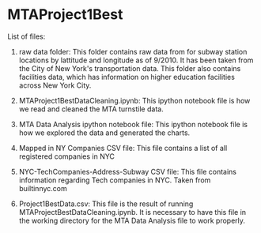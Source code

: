# MTAProject1Best

List of files:

1) raw data folder:
  This folder contains raw data from for subway station locations by lattitude and longitude as of 9/2010. It has been taken from the City of New York's transportation data. This folder also contains facilities data, which has information on higher education facilities across New York City.
  
2) MTAProject1BestDataCleaning.ipynb:
  This ipython notebook file is how we read and cleaned the MTA turnstile data.
  
3) MTA Data Analysis ipython notebook file:
  This ipython notebook file is how we explored the data and generated the charts.
  
4) Mapped in NY Companies CSV file:
  This file contains a list of all registered companies in NYC

5) NYC-TechCompanies-Address-Subway CSV file:
  This file contains information regarding Tech companies in NYC. Taken from builtinnyc.com
  
6) Project1BestData.csv:
  This file is the result of running MTAProjectBestDataCleaning.ipynb.  It is necessary to have this file in the working directory for the MTA Data Analysis file to work properly.
  
